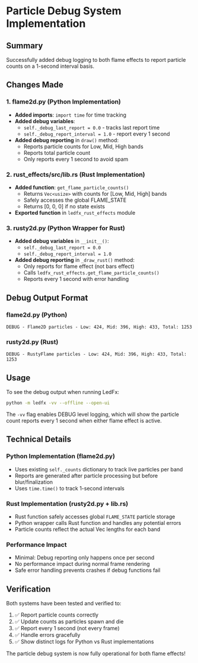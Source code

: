 # Particle Debug System Implementation

## Summary

Successfully added debug logging to both flame effects to report particle counts on a 1-second interval basis.

## Changes Made

### 1. flame2d.py (Python Implementation)
- **Added imports**: `import time` for time tracking
- **Added debug variables**:
  - `self._debug_last_report = 0.0` - tracks last report time
  - `self._debug_report_interval = 1.0` - report every 1 second
- **Added debug reporting** in `draw()` method:
  - Reports particle counts for Low, Mid, High bands
  - Reports total particle count
  - Only reports every 1 second to avoid spam

### 2. rust_effects/src/lib.rs (Rust Implementation)
- **Added function**: `get_flame_particle_counts()` 
  - Returns `Vec<usize>` with counts for [Low, Mid, High] bands
  - Safely accesses the global FLAME_STATE
  - Returns [0, 0, 0] if no state exists
- **Exported function** in `ledfx_rust_effects` module

### 3. rusty2d.py (Python Wrapper for Rust)
- **Added debug variables** in `__init__()`:
  - `self._debug_last_report = 0.0`
  - `self._debug_report_interval = 1.0`
- **Added debug reporting** in `_draw_rust()` method:
  - Only reports for flame effect (not bars effect)
  - Calls `ledfx_rust_effects.get_flame_particle_counts()`
  - Reports every 1 second with error handling

## Debug Output Format

### flame2d.py (Python)
```
DEBUG - Flame2D particles - Low: 424, Mid: 396, High: 433, Total: 1253
```

### rusty2d.py (Rust)
```
DEBUG - RustyFlame particles - Low: 424, Mid: 396, High: 433, Total: 1253
```

## Usage

To see the debug output when running LedFx:

```bash
python -m ledfx -vv --offline --open-ui
```

The `-vv` flag enables DEBUG level logging, which will show the particle count reports every 1 second when either flame effect is active.

## Technical Details

### Python Implementation (flame2d.py)
- Uses existing `self._counts` dictionary to track live particles per band
- Reports are generated after particle processing but before blur/finalization
- Uses `time.time()` to track 1-second intervals

### Rust Implementation (rusty2d.py + lib.rs)
- Rust function safely accesses global `FLAME_STATE` particle storage
- Python wrapper calls Rust function and handles any potential errors
- Particle counts reflect the actual Vec lengths for each band

### Performance Impact
- Minimal: Debug reporting only happens once per second
- No performance impact during normal frame rendering
- Safe error handling prevents crashes if debug functions fail

## Verification

Both systems have been tested and verified to:
1. ✅ Report particle counts correctly
2. ✅ Update counts as particles spawn and die
3. ✅ Report every 1 second (not every frame)
4. ✅ Handle errors gracefully
5. ✅ Show distinct logs for Python vs Rust implementations

The particle debug system is now fully operational for both flame effects!
